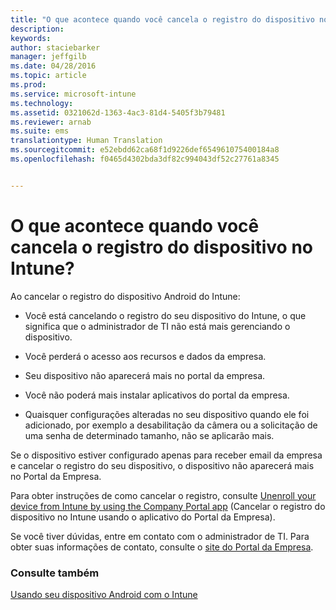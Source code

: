 ```yaml
---
title: "O que acontece quando você cancela o registro do dispositivo no Intune? | Microsoft Intune"
description: 
keywords: 
author: staciebarker
manager: jeffgilb
ms.date: 04/28/2016
ms.topic: article
ms.prod: 
ms.service: microsoft-intune
ms.technology: 
ms.assetid: 0321062d-1363-4ac3-81d4-5405f3b79481
ms.reviewer: arnab
ms.suite: ems
translationtype: Human Translation
ms.sourcegitcommit: e52ebdd62ca68f1d9226def654961075400184a8
ms.openlocfilehash: f0465d4302bda3df82c994043df52c27761a8345


---
```



# O que acontece quando você cancela o registro do dispositivo no Intune?

Ao cancelar o registro do dispositivo Android do Intune:

-   Você está cancelando o registro do seu dispositivo do Intune, o que significa que o administrador de TI não está mais gerenciando o dispositivo. 

-   Você perderá o acesso aos recursos e dados da empresa.

-   Seu dispositivo não aparecerá mais no portal da empresa.

-   Você não poderá mais instalar aplicativos do portal da empresa.

-   Quaisquer configurações alteradas no seu dispositivo quando ele foi adicionado, por exemplo a desabilitação da câmera ou a solicitação de uma senha de determinado tamanho, não se aplicarão mais.

Se o dispositivo estiver configurado apenas para receber email da empresa e cancelar o registro do seu dispositivo, o dispositivo não aparecerá mais no Portal da Empresa. 

Para obter instruções de como cancelar o registro, consulte [Unenroll your device from Intune by using the Company Portal app](unenroll-your-device-from-intune-android.md) (Cancelar o registro do dispositivo no Intune usando o aplicativo do Portal da Empresa).

Se você tiver dúvidas, entre em contato com o administrador de TI. Para obter suas informações de contato, consulte o [site do Portal da Empresa](http://portal.manage.microsoft.com).

### Consulte também
[Usando seu dispositivo Android com o Intune](using-your-android-device-with-intune.md)


<!--HONumber=Jun16_HO4-->


